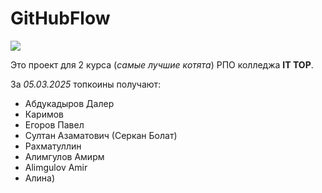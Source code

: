 # GitHubFlow

![](https://avatars.mds.yandex.net/get-altay/13220782/2a0000018fa148d55a6650ed7aca3098b8e5/XXXL)

Это проект для 2 курса (*самые лучшие котята*) РПО колледжа **IT TOP**.

За *05.03.2025* топкоины получают:

- Абдукадыров Далер
- Каримов
- Егоров Павел
- Султан Азаматович (Серкан Болат)
- Рахматуллин
- Алимгулов Амирм
- Alimgulov Amir 
- Алина)
